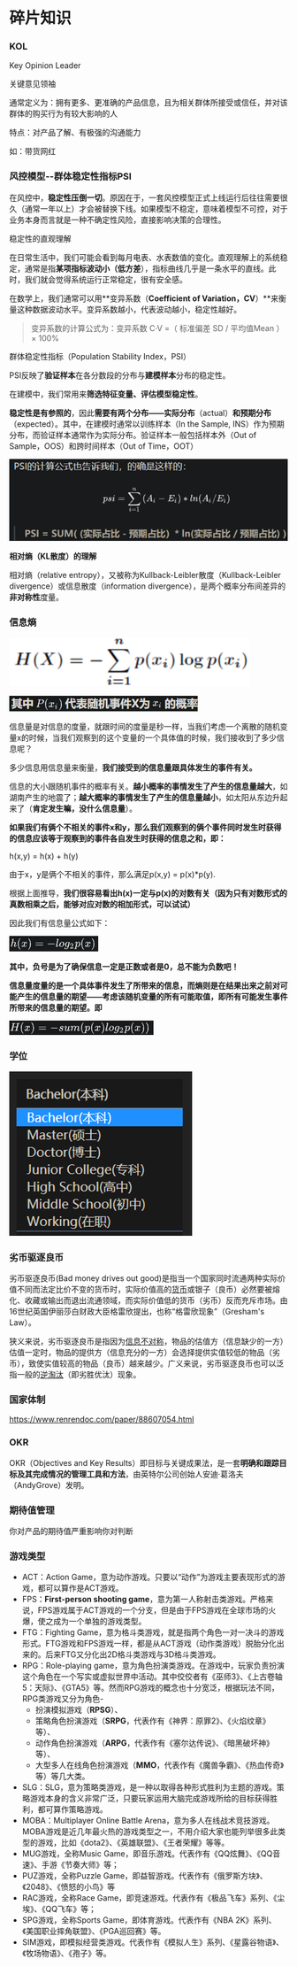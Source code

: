 # 碎片知识

### KOL

Key Opinion Leader

关键意见领袖

通常定义为：拥有更多、更准确的产品信息，且为相关群体所接受或信任，并对该群体的购买行为有较大影响的人

特点：对产品了解、有极强的沟通能力

如：带货网红

### 风控模型--群体稳定性指标PSI

在风控中，**稳定性压倒一切**。原因在于，一套风控模型正式上线运行后往往需要很久（通常一年以上）才会被替换下线。如果模型不稳定，意味着模型不可控，对于业务本身而言就是一种不确定性风险，直接影响决策的合理性。



稳定性的直观理解

在日常生活中，我们可能会看到每月电表、水表数值的变化。直观理解上的系统稳定，通常是指**某项指标波动小（低方差**），指标曲线几乎是一条水平的直线。此时，我们就会觉得系统运行正常稳定，很有安全感。

在数学上，我们通常可以用**变异系数（**Coefficient of Variation，CV**）**来衡量这种数据波动水平。变异系数越小，代表波动越小，稳定性越好。

> 变异系数的计算公式为：变异系数 C·V =（ 标准偏差 SD / 平均值Mean ）× 100%



群体稳定性指标（Population Stability Index，PSI）

PSI反映了**验证样本**在各分数段的分布与**建模样本**分布的稳定性。

在建模中，我们常用来**筛选特征变量、评估模型稳定性**。



**稳定性是有参照的**，因此**需要有两个分布——实际分布**（actual）**和预期分布**（expected）。其中，在建模时通常以训练样本（In the Sample, INS）作为预期分布，而验证样本通常作为实际分布。验证样本一般包括样本外（Out of Sample，OOS）和跨时间样本（Out of Time，OOT）

![image-20211025191235745](_images/碎片知识.assets/image-20211025191235745.png)



**相对熵（KL散度）的理解**

相对熵（relative entropy），又被称为Kullback-Leibler散度（Kullback-Leibler divergence）或信息散度（information divergence），是两个概率分布间差异的**非对称性**度量。



### 信息熵

![image-20211025191758273](_images/碎片知识.assets/image-20211025191758273.png)

![image-20211025191825591](_images/碎片知识.assets/image-20211025191825591.png)

信息量是对信息的度量，就跟时间的度量是秒一样，当我们考虑一个离散的随机变量x的时候，当我们观察到的这个变量的一个具体值的时候，我们接收到了多少信息呢？

多少信息用信息量来衡量，**我们接受到的信息量跟具体发生的事件有关。**

信息的大小跟随机事件的概率有关。**越小概率的事情发生了产生的信息量越大**，如湖南产生的地震了；**越大概率的事情发生了产生的信息量越小**，如太阳从东边升起来了（**肯定发生嘛，没什么信息量**）。



**如果我们有俩个不相关的事件x和y，那么我们观察到的俩个事件同时发生时获得的信息应该等于观察到的事件各自发生时获得的信息之和，即：**

h(x,y) = h(x) + h(y)

由于x，y是俩个不相关的事件，那么满足p(x,y) = p(x)*p(y).

根据上面推导，**我们很容易看出h(x)一定与p(x)的对数有关（因为只有对数形式的真数相乘之后，能够对应对数的相加形式，可以试试）**

因此我们有信息量公式如下：

![image-20211025192119091](_images/碎片知识.assets/image-20211025192119091.png)

**其中，负号是为了确保信息一定是正数或者是0，总不能为负数吧！**

**信息量度量的是一个具体事件发生了所带来的信息，而熵则是在结果出来之前对可能产生的信息量的期望——考虑该随机变量的所有可能取值，即所有可能发生事件所带来的信息量的期望。即**

![image-20211025192226710](_images/碎片知识.assets/image-20211025192226710.png)







### 学位

![image-20211128162440918](_images/碎片知识.assets/image-20211128162440918.png)

### 劣币驱逐良币

劣币驱逐良币(Bad money drives out good)是指当一个国家同时流通两种实际价值不同而法定比价不变的货币时，实际价值高的[货币](https://baike.baidu.com/item/货币/85299)或银子（良币）必然要被熔化、收藏或输出而退出流通领域，而实际价值低的货币（劣币）反而充斥市场。由16世纪英国伊丽莎白财政大臣格雷欣提出，也称“格雷欣现象”（Gresham's Law）。

狭义来说，劣币驱逐良币是指因为[信息不对称](https://baike.baidu.com/item/信息不对称/759797)，物品的估值方（信息缺少的一方）估值一定时，物品的提供方（信息充分的一方）会选择提供实值较低的物品（劣币），致使实值较高的物品（良币）越来越少。广义来说，劣币驱逐良币也可以泛指一般的[逆淘汰](https://baike.baidu.com/item/逆淘汰/7449530)（即劣胜优汰）现象。



### 国家体制

https://www.renrendoc.com/paper/88607054.html



### OKR

OKR（Objectives and Key Results）即目标与关键成果法，是一套**明确和跟踪目标及其完成情况的管理工具和方法**，由英特尔公司创始人安迪·葛洛夫（AndyGrove）发明。



### 期待值管理

你对产品的期待值严重影响你对判断



### 游戏类型

- ACT：Action Game，意为动作游戏。只要以“动作”为游戏主要表现形式的游戏，都可以算作是ACT游戏。
- FPS：**First-person shooting game**，意为第一人称射击类游戏。严格来说，FPS游戏属于ACT游戏的一个分支，但是由于FPS游戏在全球市场的火爆，使之成为一个单独的游戏类型。
- FTG：Fighting Game，意为格斗类游戏，就是指两个角色一对一决斗的游戏形式。FTG游戏和FPS游戏一样，都是从ACT游戏（动作类游戏）脱胎分化出来的。后来FTG又分化出2D格斗类游戏与3D格斗类游戏。
- RPG：Role-playing game，意为角色扮演类游戏。在游戏中，玩家负责扮演这个角色在一个写实或虚拟世界中活动。其中佼佼者有《巫师3》、《上古卷轴5：天际》、《GTA5》等。然而RPG游戏的概念也十分宽泛，根据玩法不同，RPG类游戏又分为角色- 
  - 扮演模拟游戏（**RPSG**）、
  - 策略角色扮演游戏（**SRPG**，代表作有《神界：原罪2》、《火焰纹章》等）、
  - 动作角色扮演游戏（**ARPG**，代表作有《塞尔达传说》、《暗黑破坏神》等）、
  - 大型多人在线角色扮演游戏（**MMO**，代表作有《魔兽争霸》、《热血传奇》等）等几大类。
- SLG：SLG，意为策略类游戏，是一种以取得各种形式胜利为主题的游戏。策略游戏本身的含义非常广泛，只要玩家运用大脑完成游戏所给的目标获得胜利，都可算作策略游戏。
- MOBA：Multiplayer Online Battle Arena，意为多人在线战术竞技游戏。MOBA游戏是近几年最火热的游戏类型之一，不用介绍大家也能列举很多此类型的游戏，比如《dota2》、《英雄联盟》、《王者荣耀》等等。
- MUG游戏，全称Music Game，即音乐游戏。代表作有《QQ炫舞》、《QQ音速》、手游《节奏大师》等；
- PUZ游戏，全称Puzzle Game，即益智游戏。代表作有《俄罗斯方块》、《2048》、《愤怒的小鸟》等
- RAC游戏，全称Race Game，即竞速游戏。代表作有《极品飞车》系列、《尘埃》、《QQ飞车》等；
- SPG游戏，全称Sports Game，即体育游戏。代表作有《NBA 2K》系列、《美国职业摔角联盟》、《PGA巡回赛》等。
- SIM游戏，即模拟经营类游戏。代表作有《模拟人生》系列、《星露谷物语》、《牧场物语》、《孢子》等。



